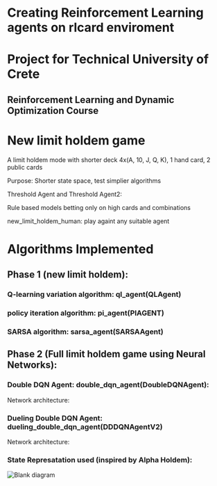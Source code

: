 # Creating Reinforcement Learning agents on rlcard enviroment	
# Project for Technical University of Crete 
## Reinforcement Learning and Dynamic Optimization Course

# New limit holdem game
A limit holdem mode with shorter deck 4x(A, 10, J, Q, K), 1 hand card, 2 public cards		

Purpose: Shorter state space, test simplier algorithms		

Threshold Agent and Threshold Agent2:		

Rule based models betting only on high cards and combinations

new_limit_holdem_human: play againt any suitable agent
		
# Algorithms Implemented

## Phase 1 (new limit holdem):
### Q-learning variation algorithm: ql_agent(QLAgent)

### policy iteration algorithm: pi_agent(PIAGENT) 

### SARSA algorithm: sarsa_agent(SARSAAgent)

## Phase 2 (Full limit holdem game using Neural Networks):

### Double DQN Agent: double_dqn_agent(DoubleDQNAgent):
Network architecture:

### Dueling Double DQN Agent: dueling_double_dqn_agent(DDDQNAgentV2)
Network architecture:

### State Represatation used (inspired by Alpha Holdem):
![Blank diagram](https://github.com/gsiatras/Reinforcement_Deep_Learning_Algorithms_in_Poker/assets/94067900/b310908a-9e67-4716-9622-b21a7e70634f)




